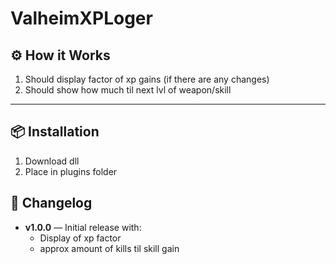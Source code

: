 # ValheimXPLoger


## ⚙️ How it Works
1. Should display factor of xp gains (if there are any changes)
2. Should show how much til next lvl of weapon/skill


---

## 📦 Installation
1. Download dll
2. Place in plugins folder



## 📝 Changelog
- **v1.0.0** — Initial release with:
  - Display of xp factor
  - approx amount of kills til skill gain

